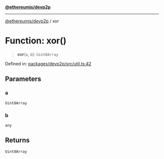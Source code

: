 [**@ethereumjs/devp2p**](../README.md)

***

[@ethereumjs/devp2p](../README.md) / xor

# Function: xor()

> **xor**(`a`, `b`): `Uint8Array`

Defined in: [packages/devp2p/src/util.ts:42](https://github.com/ethereumjs/ethereumjs-monorepo/blob/master/packages/devp2p/src/util.ts#L42)

## Parameters

### a

`Uint8Array`

### b

`any`

## Returns

`Uint8Array`
